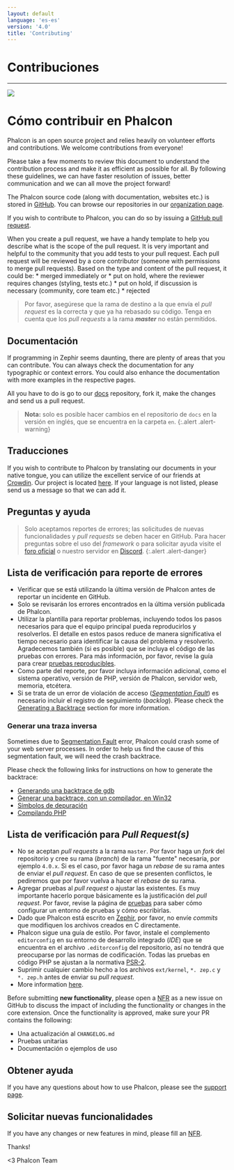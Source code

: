 ```yaml
---
layout: default
language: 'es-es'
version: '4.0'
title: 'Contributing'
---
```


# Contribuciones

* * *

![](/assets/images/document-status-stable-success.svg)

# Cómo contribuir en Phalcon

Phalcon is an open source project and relies heavily on volunteer efforts and contributions. We welcome contributions from everyone!

Please take a few moments to review this document to understand the contribution process and make it as efficient as possible for all. By following these guidelines, we can have faster resolution of issues, better communication and we can all move the project forward!

The Phalcon source code (along with documentation, websites etc.) is stored in [GitHub](https://github.com). You can browse our repositories in our [organization page](https://github.com/phalcon).

If you wish to contribute to Phalcon, you can do so by issuing a [GitHub pull request](https://help.github.com/articles/using-pull-requests/).

When you create a pull request, we have a handy template to help you describe what is the scope of the pull request. It is very important and helpful to the community that you add tests to your pull request. Each pull request will be reviewed by a core contributor (someone with permissions to merge pull requests). Based on the type and content of the pull request, it could be: * merged immediately or * put on hold, where the reviewer requires changes (styling, tests etc.) * put on hold, if discussion is necessary (community, core team etc.) * rejected

> Por favor, asegúrese que la rama de destino a la que envía el *pull request* es la correcta y que ya ha rebasado su código. Tenga en cuenta que los *pull requests* a la rama ***master*** no están permitidos.

## Documentación

If programming in Zephir seems daunting, there are plenty of areas that you can contribute. You can always check the documentation for any typographic or context errors. You could also enhance the documentation with more examples in the respective pages.

All you have to do is go to our [docs](https://crowdin.com/project/phalcon-documentation) repository, fork it, make the changes and send us a pull request.

> **Nota:** solo es posible hacer cambios en el repositorio de `docs` en la versión en inglés, que se encuentra en la carpeta `en`.
{:.alert .alert-warning}

## Traducciones

If you wish to contribute to Phalcon by translating our documents in your native tongue, you can utilize the excellent service of our friends at [Crowdin](https://crowdin.com). Our project is located [here](https://crowdin.com/project/phalcon-documentation). If your language is not listed, please send us a message so that we can add it.

## Preguntas y ayuda

> Solo aceptamos reportes de errores; las solicitudes de nuevas funcionalidades y *pull requests* se deben hacer en GitHub. Para hacer preguntas sobre el uso del *framework* o para solicitar ayuda visite el [foro oficial](https://phalcon.link/forum) o nuestro servidor en [Discord](https://phalcon.link/discord).
{:.alert .alert-danger}

## Lista de verificación para reporte de errores

- Verificar que se está utilizando la última versión de Phalcon antes de reportar un incidente en GitHub.
- Solo se revisarán los errores encontrados en la última versión publicada de Phalcon.
- Utilizar la plantilla para reportar problemas, incluyendo todos los pasos necesarios para que el equipo principal pueda reproducirlos y resolverlos. El detalle en estos pasos reduce de manera significativa el tiempo necesario para identificar la causa del problema y resolverlo. Agradecemos también (si es posible) que se incluya el código de las pruebas con errores. Para más información, por favor, revise la guía para crear [pruebas reproducibles](reproducible-tests).
- Como parte del reporte, por favor incluya información adicional, como el sistema operativo, versión de PHP, versión de Phalcon, servidor web, memoria, etcétera.
- Si se trata de un error de violación de acceso (*[Segmentation Fault](https://es.wikipedia.org/wiki/Violaci%C3%B3n_de_acceso)*) es necesario incluir el registro de seguimiento (*backlog*). Please check the [Generating a Backtrace](#generating-a-backtrace) section for more information.

### Generar una traza inversa

Sometimes due to [Segmentation Fault](https://en.wikipedia.org/wiki/Segmentation_fault) error, Phalcon could crash some of your web server processes. In order to help us find the cause of this segmentation fault, we will need the crash backtrace.

Please check the following links for instructions on how to generate the backtrace:

- [Generando una backtrace de gdb](https://bugs.php.net/bugs-generating-backtrace.php)
- [Generar una backtrace, con un compilador, en Win32](https://bugs.php.net/bugs-generating-backtrace-win32.php)
- [Símbolos de depuración](https://github.com/oerdnj/deb.sury.org/wiki/Debugging-symbols)
- [Compilando PHP](http://www.phpinternalsbook.com/build_system/building_php.html)

## Lista de verificación para *Pull Request(s)*

- No se aceptan *pull requests* a la rama `master`. Por favor haga un *fork* del repositorio y cree su rama (*branch*) de la rama "fuente" necesaria, por ejemplo `4.0.x`. Si es el caso, por favor haga un *rebase* de su rama antes de enviar el *pull request*. En caso de que se presenten conflictos, le pediremos que por favor vuelva a hacer el *rebase* de su rama.
- Agregar pruebas al *pull request* o ajustar las existentes. Es muy importante hacerlo porque básicamente es la justificación del *pull request*. Por favor, revise la página de [pruebas](testing-environment) para saber cómo configurar un entorno de pruebas y cómo escribirlas.
- Dado que Phalcon está escrito en [Zephir](https://zephir-lang.com), por favor, no envíe *commits* que modifiquen los archivos creados en C directamente.
- Phalcon sigue una guía de estilo. Por favor, instale el complemento `editorconfig` en su entorno de desarrollo integrado (*IDE*) que se encuentra en el archivo `.editorconfig` del repositorio, así no tendrá que preocuparse por las normas de codificación. Todas las pruebas en código PHP se ajustan a la normativa [PSR-2](https://www.php-fig.org/psr/).
- Suprimir cualquier cambio hecho a los archivos `ext/kernel`, `*. zep.c` y `*. zep.h` antes de enviar su *pull request*.
- More information [here](new-pull-request).

Before submitting **new functionality**, please open a [NFR](new-feature-request) as a new issue on GitHub to discuss the impact of including the functionality or changes in the core extension. Once the functionality is approved, make sure your PR contains the following:

- Una actualización al `CHANGELOG.md`
- Pruebas unitarias
- Documentación o ejemplos de uso

## Obtener ayuda

If you have any questions about how to use Phalcon, please see the [support page](http://phalcon.link/support).

## Solicitar nuevas funcionalidades

If you have any changes or new features in mind, please fill an [NFR](new-feature-request).

Thanks!

<3 Phalcon Team